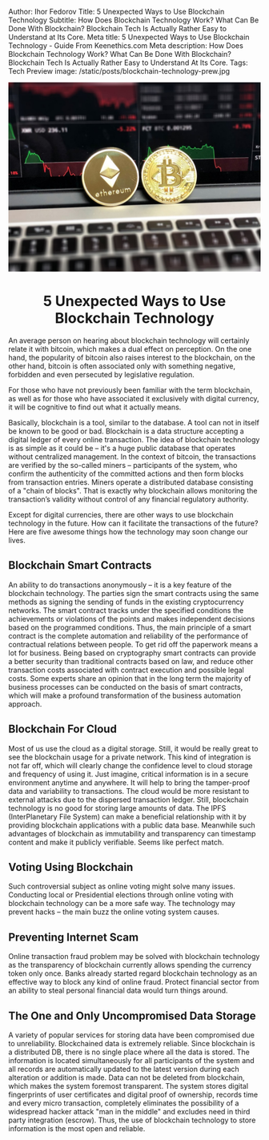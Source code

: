 Author: Ihor Fedorov 
Title: 5 Unexpected Ways to Use Blockchain Technology
Subtitle: How Does Blockchain Technology Work? What Can Be Done With Blockchain? Blockchain Tech Is Actually Rather Easy to Understand at Its Core.
Meta title: 5 Unexpected Ways to Use Blockchain Technology - Guide From Keenethics.com
Meta description: How Does Blockchain Technology Work? What Can Be Done With Blockchain? Blockchain Tech Is Actually Rather Easy to Understand At Its Core.
Tags: Tech
Preview image: /static/posts/blockchain-technology-prew.jpg

![Blockchain Technology](/static/posts/blockchain-technology.jpg)

<h1 style="text-align: center;">5 Unexpected Ways to Use Blockchain Technology</h1>

An average person on hearing about blockchain technology will certainly relate it with bitcoin, which makes a dual effect on perception. On the one hand, the popularity of bitcoin also raises interest to the blockchain, on the other hand, bitcoin is often associated only with something negative, forbidden and even persecuted by legislative regulation. 

For those who have not previously been familiar with the term blockchain, as well as for those who have associated it exclusively with digital currency, it will be cognitive to find out what it actually means. 

Basically, blockchain is a tool, similar to the database. A tool can not in itself be known to be good or bad.  Blockchain is a data structure accepting a digital ledger of every online transaction. The idea of blockchain technology is as simple as it could be – it's a huge public database that operates without centralized management. In the context of bitcoin, the transactions are verified by the so-called miners – participants of the system, who confirm the authenticity of the committed actions and then form blocks from transaction entries. Miners operate a distributed database consisting of a "chain of blocks". That is exactly why blockchain allows monitoring the transaction’s validity without control of any financial regulatory authority.

Except for digital currencies, there are other ways to use blockchain technology in the future. How can it facilitate the transactions of the future? Here are five awesome things how the technology may soon change our lives. 

## Blockchain Smart Contracts

An ability to do transactions anonymously – it is a key feature of the blockchain technology. 
The parties sign the smart contracts using the same methods as signing the sending of funds in the existing cryptocurrency networks.  The smart contract tracks under the specified conditions the achievements or violations of the points and makes independent decisions based on the programmed conditions. Thus, the main principle of a smart contract is the complete automation and reliability of the performance of contractual relations between people. To get rid off the paperwork means a lot for business. Being based on cryptography smart contracts can provide a better security than traditional contracts based on law, and reduce other transaction costs associated with contract execution and possible legal costs. Some experts share an opinion that in the long term the majority of business processes can be conducted on the basis of smart contracts, which will make a profound transformation of the business automation approach. 

## Blockchain For Cloud

Most of us use the cloud as a digital storage. Still, it would be really great to see the blockchain usage for a private network. This kind of integration is not far off, which will clearly change the confidence level to cloud storage and frequency of using it. Just imagine, critical information is in a secure environment anytime and anywhere. It will help to bring the tamper-proof data and variability to transactions. The cloud would be more resistant to external attacks due to the dispersed transaction ledger. Still, blockchain technology is no good for storing large amounts of data. The IPFS (InterPlanetary File System) can make a beneficial relationship with it by providing blockchain applications  with a public data base. Meanwhile such advantages of blockchain as immutability and transparency can timestamp content and make it publicly verifiable. Seems like perfect match. 

## Voting Using Blockchain

Such controversial subject as online voting might solve many issues. Conducting local or Presidential elections through online voting with blockchain technology can be a more safe way. The technology may prevent hacks – the main buzz the online voting system causes. 

## Preventing Internet Scam

Online transaction fraud problem may be solved with blockchain technology as the transparency of blockchain currently allows spending the currency token only once. Banks already started regard blockchain technology as an effective way to block any kind of online fraud. Protect financial sector from an ability to steal personal financial data would turn things around.

## The One and Only Uncompromised Data Storage

A variety of popular services for storing data have been compromised due to unreliability. Blockchained data is extremely reliable. Since blockchain is a distributed DB, there is no single place where all the data is stored. The information is located simultaneously for all participants of the system and all records are automatically updated to the latest version during each alteration or addition is made. Data can not be deleted from blockchain, which makes the system foremost transparent. The system stores digital fingerprints of user certificates and digital proof of ownership, records time and every micro transaction, completely eliminates the possibility of a widespread hacker attack "man in the middle" and excludes need in third party integration (escrow). Thus, the use of blockchain technology to store information is the most open and reliable. 
